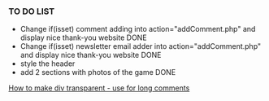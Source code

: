 ### TO DO LIST

+ Change if(isset) comment adding into action="addComment.php" and display nice thank-you website DONE
+ Change if(isset) newsletter email adder into action="addComment.php" and display nice thank-you website DONE
+ style the header
+ add 2 sections with photos of the game DONE

[How to make div transparent - use for long comments](https://stackoverflow.com/questions/20156966/how-to-make-top-and-bottom-of-div-transparent)
